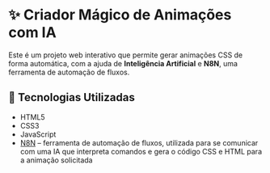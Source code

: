 # ✨ Criador Mágico de Animações com IA

Este é um projeto web interativo que permite gerar animações CSS de forma automática, com a ajuda de **Inteligência Artificial** e **N8N**, uma ferramenta de automação de fluxos.

## 🚀 Tecnologias Utilizadas

- HTML5
- CSS3
- JavaScript
- [N8N](https://n8n.io/) – ferramenta de automação de fluxos, utilizada para se comunicar com uma IA que interpreta comandos e gera o código CSS e HTML para a animação solicitada
